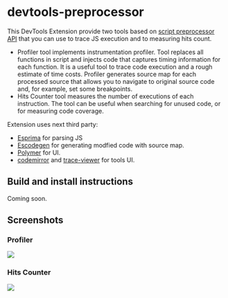 devtools-preprocessor
=====================

This DevTools Extension provide two tools based on [script preprocessor API](https://code.google.com/p/chromium/wiki/ScriptPreprocessor) that you can use to trace JS execution and to measuring hits count.

- Profiler tool implements instrumentation profiler. Tool replaces all functions in script and injects code that captures timing information for each function. It is a useful tool to trace code execution and a rough estimate of time costs. Profiler generates source map for each processed source that allows you to navigate to original source code and, for example, set some breakpoints.
- Hits Counter tool measures the number of executions of each instruction. The tool can be useful when searching for unused code, or for measuring code coverage.

Extension uses next third party:
- [Esprima](http://esprima.org/) for parsing JS
- [Escodegen](https://github.com/Constellation/escodegen) for generating modfied code with source map.
- [Polymer](http://www.polymer-project.org/) for UI.
- [codemirror](http://codemirror.net/) and [trace-viewer](https://code.google.com/p/trace-viewer/) for tools UI.

## Build and install instructions
Coming soon.

## Screenshots
### Profiler
![](http://i.imgur.com/Begayyk.png)
### Hits Counter
![](http://i.imgur.com/LxeamED.png)